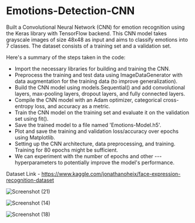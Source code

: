 # Emotions-Detection-CNN

Built a Convolutional Neural Network (CNN) for emotion recognition using the Keras library with TensorFlow backend. This CNN model takes grayscale images of size 48x48 as input and aims to classify emotions into 7 classes. The dataset consists of a training set and a validation set.

Here's a summary of the steps taken in the code:

- Import the necessary libraries for building and training the CNN.
- Preprocess the training and test data using ImageDataGenerator with data augmentation for the training data (to improve generalization).
- Build the CNN model using models.Sequential() and add convolutional layers, max-pooling layers, dropout layers, and fully connected layers.
- Compile the CNN model with an Adam optimizer, categorical cross-entropy loss, and accuracy as a metric.
- Train the CNN model on the training set and evaluate it on the validation set using fit().
- Save the trained model to a file named 'Emotions-Model.h5'.
- Plot and save the training and validation loss/accuracy over epochs using Matplotlib.
- Setting up the CNN architecture, data preprocessing, and training. Training for 80 epochs might be sufficient.
- We can experiment with the number of epochs and other ---hyperparameters to potentially improve the model's performance.


Dataset Link - https://www.kaggle.com/jonathanoheix/face-expression-recognition-dataset


![Screenshot (21)](https://user-images.githubusercontent.com/108931665/202872673-baf566ad-7cb5-4471-a2f6-79db4716d958.png)

![Screenshot (14)](https://user-images.githubusercontent.com/108931665/202872675-c3a41028-b6e0-48f0-9d96-36770dd52201.png)

![Screenshot (18)](https://user-images.githubusercontent.com/108931665/202872676-88eadc66-073d-4f6b-ae75-a60f100db42c.png)
